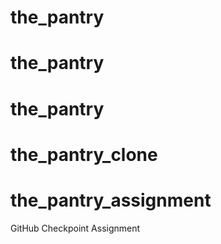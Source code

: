 # the_pantry
# the_pantry
# the_pantry
# the_pantry_clone
# the_pantry_assignment
GitHub Checkpoint Assignment
